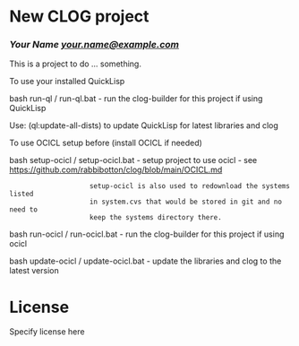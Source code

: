 # New CLOG project
### _Your Name <your.name@example.com>_

This is a project to do ... something.


To use your installed QuickLisp

bash run-ql / run-ql.bat  - run the clog-builder for this project if using QuickLisp

Use: (ql:update-all-dists) to update QuickLisp for latest libraries and clog


To use OCICL setup before (install OCICL if needed)

bash setup-ocicl / setup-ocicl.bat - setup project to use ocicl - see
                        https://github.com/rabbibotton/clog/blob/main/OCICL.md

                        setup-ocicl is also used to redownload the systems listed
                        in system.cvs that would be stored in git and no need to
                        keep the systems directory there. 

bash run-ocicl / run-ocicl.bat - run the clog-builder for this project if using ocicl

bash update-ocicl / update-ocicl.bat - update the libraries and clog to the latest version

# License

Specify license here

